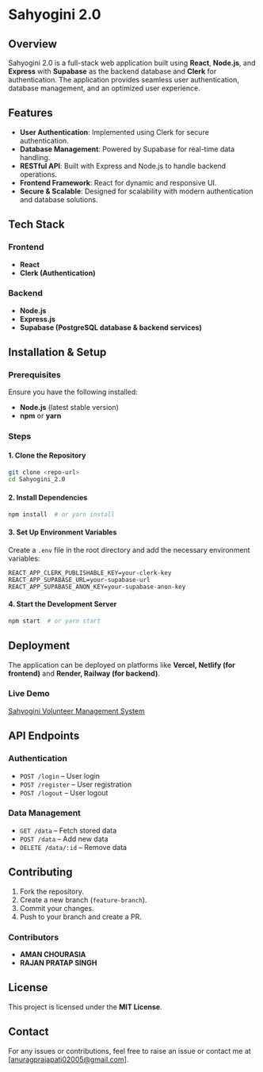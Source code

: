 # Sahyogini 2.0

## Overview
Sahyogini 2.0 is a full-stack web application built using **React**, **Node.js**, and **Express** with **Supabase** as the backend database and **Clerk** for authentication. The application provides seamless user authentication, database management, and an optimized user experience.

## Features
- **User Authentication**: Implemented using Clerk for secure authentication.
- **Database Management**: Powered by Supabase for real-time data handling.
- **RESTful API**: Built with Express and Node.js to handle backend operations.
- **Frontend Framework**: React for dynamic and responsive UI.
- **Secure & Scalable**: Designed for scalability with modern authentication and database solutions.

## Tech Stack
### Frontend
- **React**
- **Clerk (Authentication)**

### Backend
- **Node.js**
- **Express.js**
- **Supabase (PostgreSQL database & backend services)**

## Installation & Setup
### Prerequisites
Ensure you have the following installed:
- **Node.js** (latest stable version)
- **npm** or **yarn**

### Steps
#### 1. Clone the Repository
```sh
git clone <repo-url>
cd Sahyogini_2.0
```

#### 2. Install Dependencies
```sh
npm install  # or yarn install
```

#### 3. Set Up Environment Variables
Create a `.env` file in the root directory and add the necessary environment variables:
```env
REACT_APP_CLERK_PUBLISHABLE_KEY=your-clerk-key
REACT_APP_SUPABASE_URL=your-supabase-url
REACT_APP_SUPABASE_ANON_KEY=your-supabase-anon-key
```

#### 4. Start the Development Server
```sh
npm start  # or yarn start
```

## Deployment
The application can be deployed on platforms like **Vercel, Netlify (for frontend)** and **Render, Railway (for backend)**.

### Live Demo
[Sahyogini Volunteer Management System](https://sahyogini-volunteer-management-system-hhhrbkp64.vercel.app/)

## API Endpoints
### Authentication
- `POST /login` – User login
- `POST /register` – User registration
- `POST /logout` – User logout

### Data Management
- `GET /data` – Fetch stored data
- `POST /data` – Add new data
- `DELETE /data/:id` – Remove data

## Contributing
1. Fork the repository.
2. Create a new branch (`feature-branch`).
3. Commit your changes.
4. Push to your branch and create a PR.

### Contributors
- **AMAN CHOURASIA**
- **RAJAN PRATAP SINGH**

## License
This project is licensed under the **MIT License**.

## Contact
For any issues or contributions, feel free to raise an issue or contact me at [anuragprajapati02005@gmail.com].


